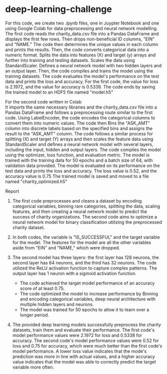 # deep-learning-challenge
For this code, we create two .ipynb files, one in Juypter Notebook and one using Google Colab for data preprocessing and neural network modelling. 
The first code reads the charity_data.csv file into a Pandas DataFrame and displays the first few rows. 
Then drops non-beneficial ID columns, "EIN" and "NAME." 
The code then determines the unique values in each column and prints the results. 
Then, the code converts categorical data into a numeric format. 
Splits the data into features (X) and target (y) arrays and further into training and testing datasets. 
Scales the data using StandardScaler.
Defines a neural network model with two hidden layers and an output layer. 
Then, the code compiles and trains the model using the training datasets. 
The code evaluates the model's performance on the test data and prints the loss and accuracy. 
For the first code, the value for loss is 2.1972, and the value for accuracy is 0.5338. 
The code ends by saving the trained model to an HDF5 file named "model.h5" 

For the second code written in Colab  
It imports the same necessary libraries and the charity_data.csv file into a Pandas DataFrame and follows a preprocessing route similar to the first code. 
Using LabelEncoder, the code encodes the categorical columns to convert them into numeric values. 
The code then Bins the "ASK_AMT" column into discrete labels based on the specified bins and assigns the result to the "ASK_AMT" column. 
The code follows a similar process for splitting (X) and target (Y) arrays and then scales the feature data using StandardScaler and defines a neural network model with several layers, including the input, hidden and output layers. 
The code compiles the model using the optimizer, loss function, and evaluation metric. 
The model is trained with the training data for 50 epochs and a batch size of 64, with validation data provided. 
The model is evaluated on its performance on the test data and prints the loss and accuracy. 
The loss value is 0.52, and the accuracy value is 0.75
The trained model is saved and moved to a file named "charity_optimized.h5"

Report 
1. The first code preprocesses and cleans a dataset by encoding categorical variables, binning rare categories, splitting the data, scaling features, and then creating a neural network model to predict the success of charity organizations. The second code aims to optimize a neural network model for binary classification utilizing the preprocessed charity dataset. 

2. In both codes, the variable is "IS_SUCCESSFUL" and the target variable for the model. The features for the model are all the other variables aside from "EIN" and "NAME," which were dropped.

3. The second model has three layers: the first layer has 128 neurons, the second layer has 64 neurons, and the third has  32 neurons. The code utilized the ReLU activation function to capture complex patterns. The output layer has 1 neuron with a sigmoid activation function.

   - The code achieved the target model performance of an accuracy score of at least 0.75.
   - The code optimized the model to increase performance by Binning and encoding categorical variables, deep neural architecture with multiple hidden layers and neurons.
   - The model was trained for 50 epochs to allow it to learn over a longer period. 

4. The provided deep learning models successfully preprocess the charity datasets, train them and evaluate their performance. The first code's model performance values were 2.1972 for loss and 0.5338 for accuracy. The second code's model performance values were 0.52 for loss and 0.75 for accuracy, which were much better than the first code's model performance. A lower loss value indicates that the mode's prediction was more in line with actual values, and a higher accuracy value indicates that the model was able to correctly predict the target variable more often. 
